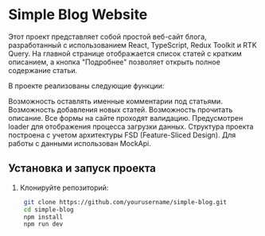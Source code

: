 # Simple Blog Website

Этот проект представляет собой простой веб-сайт блога, разработанный с использованием React, TypeScript, Redux Toolkit и RTK Query. На главной странице отображается список статей с кратким описанием, а кнопка "Подробнее" позволяет открыть полное содержание статьи.

В проекте реализованы следующие функции:

Возможность оставлять именные комментарии под статьями.
Возможность добавления новых статей.
Возможность прочитать описание.
Все формы на сайте проходят валидацию.
Предусмотрен loader для отображения процесса загрузки данных.
Структура проекта построена с учетом архитектуры FSD (Feature-Sliced Design).
Для работы с данными использован MockApi.



## Установка и запуск проекта

1. Клонируйте репозиторий:

   ```bash
    git clone https://github.com/yourusername/simple-blog.git
    cd simple-blog
    npm install
    npm run dev
